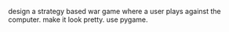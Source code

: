 design a strategy based war game where a user plays against the computer.  make it look pretty. use pygame.